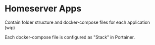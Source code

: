 # Homeserver Apps


Contain folder structure and docker-compose files for each application (wip)

Each docker-compose file is configured as "Stack" in Portainer.
